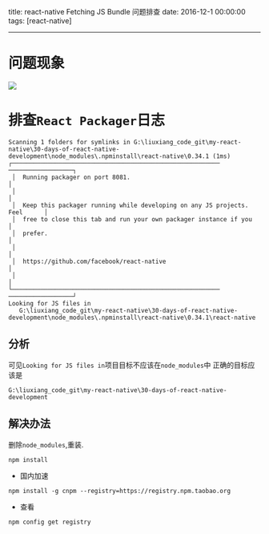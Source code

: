 title: react-native Fetching JS Bundle 问题排查
date: 2016-12-1 00:00:00
tags: [react-native]


---


# 问题现象
![](http://ll-blog.oss-cn-hangzhou.aliyuncs.com/17-1-19/66720886-file_1484816673101_12b00.png)



# 排查`React Packager`日志
```
Scanning 1 folders for symlinks in G:\liuxiang_code_git\my-react-native\30-days-of-react-native-development\node_modules\.npminstall\react-native\0.34.1 (1ms)
┌────────────────────────────────────────────────────────── ──────────────────┐
 │  Running packager on port 8081.                                            │
 │                                                                            │
 │  Keep this packager running while developing on any JS projects. Feel      │
 │  free to close this tab and run your own packager instance if you          │
 │  prefer.                                                                   │
 │                                                                            │
 │  https://github.com/facebook/react-native                                  │
 │                                                                            │
└────────────────────────────────────────────────────────── ──────────────────┘
Looking for JS files in
   G:\liuxiang_code_git\my-react-native\30-days-of-react-native-development\node_modules\.npminstall\react-native\0.34.1\react-native
```


## 分析
可见` Looking for JS files in `项目目标不应该在`node_modules`中
正确的目标应该是
```
G:\liuxiang_code_git\my-react-native\30-days-of-react-native-development

```


## 解决办法
删除`node_modules`,重装.
```
npm install
```
- 国内加速
```
npm install -g cnpm --registry=https://registry.npm.taobao.org

```
- 查看
```
npm config get registry
```
